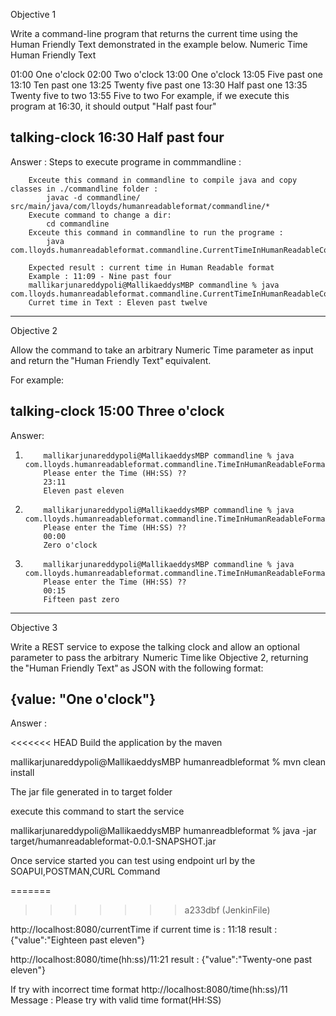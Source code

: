 Objective 1

Write a command-line program that returns the current time using the Human Friendly Text demonstrated in the example below.
Numeric Time Human Friendly Text

01:00 One o'clock
02:00 Two o'clock
13:00 One o'clock
13:05 Five past one
13:10 Ten past one
13:25 Twenty five past one
13:30 Half past one
13:35 Twenty five to two
13:55 Five to two
For example, if we execute this program at 16:30, it should output "Half past four"

talking-clock 16:30
Half past four
-------------------------------------------------------------
Answer : 
        Steps to execute programe in commmandline :

        Exceute this command in commandline to compile java and copy classes in ./commandline folder : 
            javac -d commandline/ src/main/java/com/lloyds/humanreadableformat/commandline/*
        Execute command to change a dir:
            cd commandline
        Exceute this command in commandline to run the programe :
            java com.lloyds.humanreadableformat.commandline.CurrentTimeInHumanReadableCommandline

        Expected result : current time in Human Readable format
        Example : 11:09 - Nine past four
        mallikarjunareddypoli@MallikaeddysMBP commandline % java com.lloyds.humanreadableformat.commandline.CurrentTimeInHumanReadableCommandline
        Curret time in Text : Eleven past twelve
       

-------------------------------------------------------------
Objective 2

Allow the command to take an arbitrary Numeric Time parameter as input and return the "Human Friendly Text" equivalent.

For example:

talking-clock 15:00
Three o'clock
-------------------------------------------------------------
Answer:
1.         mallikarjunareddypoli@MallikaeddysMBP commandline % java com.lloyds.humanreadableformat.commandline.TimeInHumanReadableFormatForGivenTimeCommandline
           Please enter the Time (HH:SS) ??
           23:11
           Eleven past eleven
5.         mallikarjunareddypoli@MallikaeddysMBP commandline % java com.lloyds.humanreadableformat.commandline.TimeInHumanReadableFormatForGivenTimeCommandline
           Please enter the Time (HH:SS) ??
           00:00
           Zero o'clock
9.         mallikarjunareddypoli@MallikaeddysMBP commandline % java com.lloyds.humanreadableformat.commandline.TimeInHumanReadableFormatForGivenTimeCommandline
           Please enter the Time (HH:SS) ??
           00:15
           Fifteen past zero
--------------------------------------------------------------
Objective 3

Write a REST service to expose the talking clock and allow an optional parameter to pass the arbitrary  Numeric Time like Objective 2, returning the "Human Friendly Text" as JSON with the following format:

{value: "One o'clock"}
--------------------------------------------------------------
Answer :

<<<<<<< HEAD
Build the application by the maven

mallikarjunareddypoli@MallikaeddysMBP humanreadbleformat % mvn clean install

The jar file generated in to target folder

execute this command to start the service

mallikarjunareddypoli@MallikaeddysMBP humanreadbleformat % java -jar target/humanreadableformat-0.0.1-SNAPSHOT.jar

Once service started you can test using endpoint url by the SOAPUI,POSTMAN,CURL Command

=======
>>>>>>> a233dbf (JenkinFile)

http://localhost:8080/currentTime
if current time is : 11:18
result : {"value":"Eighteen past eleven"}

http://localhost:8080/time(hh:ss)/11:21
result : {"value":"Twenty-one past eleven"}

If try with incorrect time format
http://localhost:8080/time(hh:ss)/11
Message : Please try with valid time format(HH:SS)

